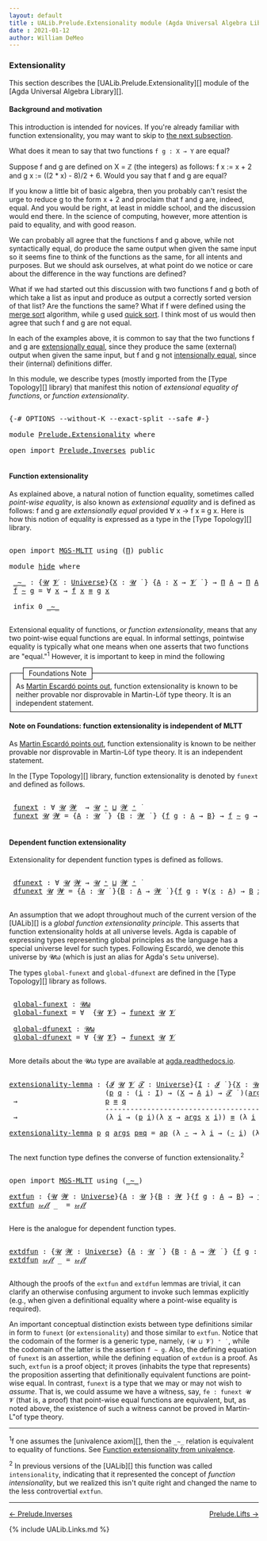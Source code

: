 ```yaml
---
layout: default
title : UALib.Prelude.Extensionality module (Agda Universal Algebra Library)
date : 2021-01-12
author: William DeMeo
---
```



### <a id="extensionality">Extensionality</a>

This section describes the [UALib.Prelude.Extensionality][] module of the [Agda Universal Algebra Library][].

#### <a id="background-and-motivation">Background and motivation</a>

This introduction is intended for novices.  If you're already familiar with function extensionality, you may want to skip to <a href="function-extensionality">the next subsection</a>.

What does it mean to say that two functions `f g : X → Y` are equal?

Suppose f and g are defined on X = ℤ (the integers) as follows: f x := x + 2 and g x := ((2 * x) - 8)/2 + 6.  Would you say that f and g are equal?

If you know a little bit of basic algebra, then you probably can't resist the urge to reduce g to the form x + 2 and proclaim that f and g are, indeed, equal.  And you would be right, at least in middle school, and the discussion would end there.  In the science of computing, however, more attention is paid to equality, and with good reason.

We can probably all agree that the functions f and g above, while not syntactically equal, do produce the same output when given the same input so it seems fine to think of the functions as the same, for all intents and purposes. But we should ask ourselves, at what point do we notice or care about the difference in the way functions are defined?

What if we had started out this discussion with two functions f and g both of which take a list as input and produce as output a correctly sorted version of that list?  Are the functions the same?  What if f were defined using the [merge sort](https://en.wikipedia.org/wiki/Merge_sort) algorithm, while g used [quick sort](https://en.wikipedia.org/wiki/Quicksort).  I think most of us would then agree that such f and g are not equal.

In each of the examples above, it is common to say that the two functions f and g are [extensionally equal](https://en.wikipedia.org/wiki/Extensionality), since they produce the same (external) output when given the same input, but f and g not [intensionally equal](https://en.wikipedia.org/wiki/Intension), since their (internal) definitions differ.

In this module, we describe types (mostly imported from the [Type Topology][] library) that manifest this notion of *extensional equality of functions*, or *function extensionality*.

<pre class="Agda">

<a id="2457" class="Symbol">{-#</a> <a id="2461" class="Keyword">OPTIONS</a> <a id="2469" class="Pragma">--without-K</a> <a id="2481" class="Pragma">--exact-split</a> <a id="2495" class="Pragma">--safe</a> <a id="2502" class="Symbol">#-}</a>

<a id="2507" class="Keyword">module</a> <a id="2514" href="Prelude.Extensionality.html" class="Module">Prelude.Extensionality</a> <a id="2537" class="Keyword">where</a>

<a id="2544" class="Keyword">open</a> <a id="2549" class="Keyword">import</a> <a id="2556" href="Prelude.Inverses.html" class="Module">Prelude.Inverses</a> <a id="2573" class="Keyword">public</a>

</pre>


#### <a id="function-extensionality">Function extensionality</a>

As explained above, a natural notion of function equality, sometimes called *point-wise equality*, is also known as *extensional equality* and is defined as follows: f and g are *extensionally equal* provided ∀ x → f x ≡ g x.  Here is how this notion of equality is expressed as a type in the [Type Topology][] library.

<pre class="Agda">

<a id="2995" class="Keyword">open</a> <a id="3000" class="Keyword">import</a> <a id="3007" href="MGS-MLTT.html" class="Module">MGS-MLTT</a> <a id="3016" class="Keyword">using</a> <a id="3022" class="Symbol">(</a><a id="3023" href="MGS-MLTT.html#3562" class="Function">Π</a><a id="3024" class="Symbol">)</a> <a id="3026" class="Keyword">public</a>

<a id="3034" class="Keyword">module</a> <a id="hide"></a><a id="3041" href="Prelude.Extensionality.html#3041" class="Module">hide</a> <a id="3046" class="Keyword">where</a>

 <a id="hide._∼_"></a><a id="3054" href="Prelude.Extensionality.html#3054" class="Function Operator">_∼_</a> <a id="3058" class="Symbol">:</a> <a id="3060" class="Symbol">{</a><a id="3061" href="Prelude.Extensionality.html#3061" class="Bound">𝓤</a> <a id="3063" href="Prelude.Extensionality.html#3063" class="Bound">𝓥</a> <a id="3065" class="Symbol">:</a> <a id="3067" href="universes.html#551" class="Postulate">Universe</a><a id="3075" class="Symbol">}{</a><a id="3077" href="Prelude.Extensionality.html#3077" class="Bound">X</a> <a id="3079" class="Symbol">:</a> <a id="3081" href="Prelude.Extensionality.html#3061" class="Bound">𝓤</a> <a id="3083" href="universes.html#758" class="Function Operator">̇</a> <a id="3085" class="Symbol">}</a> <a id="3087" class="Symbol">{</a><a id="3088" href="Prelude.Extensionality.html#3088" class="Bound">A</a> <a id="3090" class="Symbol">:</a> <a id="3092" href="Prelude.Extensionality.html#3077" class="Bound">X</a> <a id="3094" class="Symbol">→</a> <a id="3096" href="Prelude.Extensionality.html#3063" class="Bound">𝓥</a> <a id="3098" href="universes.html#758" class="Function Operator">̇</a> <a id="3100" class="Symbol">}</a> <a id="3102" class="Symbol">→</a> <a id="3104" href="MGS-MLTT.html#3562" class="Function">Π</a> <a id="3106" href="Prelude.Extensionality.html#3088" class="Bound">A</a> <a id="3108" class="Symbol">→</a> <a id="3110" href="MGS-MLTT.html#3562" class="Function">Π</a> <a id="3112" href="Prelude.Extensionality.html#3088" class="Bound">A</a> <a id="3114" class="Symbol">→</a> <a id="3116" href="Prelude.Extensionality.html#3061" class="Bound">𝓤</a> <a id="3118" href="Agda.Primitive.html#636" class="Primitive Operator">⊔</a> <a id="3120" href="Prelude.Extensionality.html#3063" class="Bound">𝓥</a> <a id="3122" href="universes.html#758" class="Function Operator">̇</a>
 <a id="3125" href="Prelude.Extensionality.html#3125" class="Bound">f</a> <a id="3127" href="Prelude.Extensionality.html#3054" class="Function Operator">∼</a> <a id="3129" href="Prelude.Extensionality.html#3129" class="Bound">g</a> <a id="3131" class="Symbol">=</a> <a id="3133" class="Symbol">∀</a> <a id="3135" href="Prelude.Extensionality.html#3135" class="Bound">x</a> <a id="3137" class="Symbol">→</a> <a id="3139" href="Prelude.Extensionality.html#3125" class="Bound">f</a> <a id="3141" href="Prelude.Extensionality.html#3135" class="Bound">x</a> <a id="3143" href="Prelude.Inverses.html#560" class="Datatype Operator">≡</a> <a id="3145" href="Prelude.Extensionality.html#3129" class="Bound">g</a> <a id="3147" href="Prelude.Extensionality.html#3135" class="Bound">x</a>

 <a id="3151" class="Keyword">infix</a> <a id="3157" class="Number">0</a> <a id="3159" href="Prelude.Extensionality.html#3054" class="Function Operator">_∼_</a>

</pre>


Extensional equality of functions, or *function extensionality*, means that any two point-wise equal functions are equal. In informal settings, pointwise equality is typically what one means when one asserts that two functions are "equal."<span class="footnote"><sup>1</sup></span> However, it is important to keep in mind the following

<fieldset style="border: 1px black solid">
<legend style="border: 1px black solid;margin-left: 1em; padding: 0.2em 0.8em ">Foundations Note</legend>
As <a href="https://www.cs.bham.ac.uk/~mhe/HoTT-UF-in-Agda-Lecture-Notes/HoTT-UF-Agda.html#funextfromua">Martin Escardó points out</a>, function extensionality is known to be neither provable nor disprovable in Martin-Löf type theory. It is an independent statement.
</fieldset>


<div><fnote>
<h4><a id="note-on-foundations-function-extensionality-is-independent-of-MLTT">Note on Foundations: function extensionality is independent of MLTT</a></h4>

As <a href="https://www.cs.bham.ac.uk/~mhe/HoTT-UF-in-Agda-Lecture-Notes/HoTT-UF-Agda.html#funextfromua">Martin Escardó points out</a>, function extensionality is known to be neither provable nor disprovable in Martin-Löf type theory. It is an independent statement.
</fnote>
</div>


In the [Type Topology][] library, function extensionality is denoted by `funext` and defined as follows.

<pre class="Agda">

 <a id="hide.funext"></a><a id="4521" href="Prelude.Extensionality.html#4521" class="Function">funext</a> <a id="4528" class="Symbol">:</a> <a id="4530" class="Symbol">∀</a> <a id="4532" href="Prelude.Extensionality.html#4532" class="Bound">𝓤</a> <a id="4534" href="Prelude.Extensionality.html#4534" class="Bound">𝓦</a>  <a id="4537" class="Symbol">→</a> <a id="4539" href="Prelude.Extensionality.html#4532" class="Bound">𝓤</a> <a id="4541" href="universes.html#527" class="Primitive Operator">⁺</a> <a id="4543" href="Agda.Primitive.html#636" class="Primitive Operator">⊔</a> <a id="4545" href="Prelude.Extensionality.html#4534" class="Bound">𝓦</a> <a id="4547" href="universes.html#527" class="Primitive Operator">⁺</a> <a id="4549" href="universes.html#758" class="Function Operator">̇</a>
 <a id="4552" href="Prelude.Extensionality.html#4521" class="Function">funext</a> <a id="4559" href="Prelude.Extensionality.html#4559" class="Bound">𝓤</a> <a id="4561" href="Prelude.Extensionality.html#4561" class="Bound">𝓦</a> <a id="4563" class="Symbol">=</a> <a id="4565" class="Symbol">{</a><a id="4566" href="Prelude.Extensionality.html#4566" class="Bound">A</a> <a id="4568" class="Symbol">:</a> <a id="4570" href="Prelude.Extensionality.html#4559" class="Bound">𝓤</a> <a id="4572" href="universes.html#758" class="Function Operator">̇</a> <a id="4574" class="Symbol">}</a> <a id="4576" class="Symbol">{</a><a id="4577" href="Prelude.Extensionality.html#4577" class="Bound">B</a> <a id="4579" class="Symbol">:</a> <a id="4581" href="Prelude.Extensionality.html#4561" class="Bound">𝓦</a> <a id="4583" href="universes.html#758" class="Function Operator">̇</a> <a id="4585" class="Symbol">}</a> <a id="4587" class="Symbol">{</a><a id="4588" href="Prelude.Extensionality.html#4588" class="Bound">f</a> <a id="4590" href="Prelude.Extensionality.html#4590" class="Bound">g</a> <a id="4592" class="Symbol">:</a> <a id="4594" href="Prelude.Extensionality.html#4566" class="Bound">A</a> <a id="4596" class="Symbol">→</a> <a id="4598" href="Prelude.Extensionality.html#4577" class="Bound">B</a><a id="4599" class="Symbol">}</a> <a id="4601" class="Symbol">→</a> <a id="4603" href="Prelude.Extensionality.html#4588" class="Bound">f</a> <a id="4605" href="Prelude.Extensionality.html#3054" class="Function Operator">∼</a> <a id="4607" href="Prelude.Extensionality.html#4590" class="Bound">g</a> <a id="4609" class="Symbol">→</a> <a id="4611" href="Prelude.Extensionality.html#4588" class="Bound">f</a> <a id="4613" href="Prelude.Inverses.html#560" class="Datatype Operator">≡</a> <a id="4615" href="Prelude.Extensionality.html#4590" class="Bound">g</a>

</pre>





#### <a id="dependent-function-extensionality">Dependent function extensionality</a>

Extensionality for dependent function types is defined as follows.

<pre class="Agda">

 <a id="hide.dfunext"></a><a id="4803" href="Prelude.Extensionality.html#4803" class="Function">dfunext</a> <a id="4811" class="Symbol">:</a> <a id="4813" class="Symbol">∀</a> <a id="4815" href="Prelude.Extensionality.html#4815" class="Bound">𝓤</a> <a id="4817" href="Prelude.Extensionality.html#4817" class="Bound">𝓦</a> <a id="4819" class="Symbol">→</a> <a id="4821" href="Prelude.Extensionality.html#4815" class="Bound">𝓤</a> <a id="4823" href="universes.html#527" class="Primitive Operator">⁺</a> <a id="4825" href="Agda.Primitive.html#636" class="Primitive Operator">⊔</a> <a id="4827" href="Prelude.Extensionality.html#4817" class="Bound">𝓦</a> <a id="4829" href="universes.html#527" class="Primitive Operator">⁺</a> <a id="4831" href="universes.html#758" class="Function Operator">̇</a>
 <a id="4834" href="Prelude.Extensionality.html#4803" class="Function">dfunext</a> <a id="4842" href="Prelude.Extensionality.html#4842" class="Bound">𝓤</a> <a id="4844" href="Prelude.Extensionality.html#4844" class="Bound">𝓦</a> <a id="4846" class="Symbol">=</a> <a id="4848" class="Symbol">{</a><a id="4849" href="Prelude.Extensionality.html#4849" class="Bound">A</a> <a id="4851" class="Symbol">:</a> <a id="4853" href="Prelude.Extensionality.html#4842" class="Bound">𝓤</a> <a id="4855" href="universes.html#758" class="Function Operator">̇</a> <a id="4857" class="Symbol">}{</a><a id="4859" href="Prelude.Extensionality.html#4859" class="Bound">B</a> <a id="4861" class="Symbol">:</a> <a id="4863" href="Prelude.Extensionality.html#4849" class="Bound">A</a> <a id="4865" class="Symbol">→</a> <a id="4867" href="Prelude.Extensionality.html#4844" class="Bound">𝓦</a> <a id="4869" href="universes.html#758" class="Function Operator">̇</a> <a id="4871" class="Symbol">}{</a><a id="4873" href="Prelude.Extensionality.html#4873" class="Bound">f</a> <a id="4875" href="Prelude.Extensionality.html#4875" class="Bound">g</a> <a id="4877" class="Symbol">:</a> <a id="4879" class="Symbol">∀(</a><a id="4881" href="Prelude.Extensionality.html#4881" class="Bound">x</a> <a id="4883" class="Symbol">:</a> <a id="4885" href="Prelude.Extensionality.html#4849" class="Bound">A</a><a id="4886" class="Symbol">)</a> <a id="4888" class="Symbol">→</a> <a id="4890" href="Prelude.Extensionality.html#4859" class="Bound">B</a> <a id="4892" href="Prelude.Extensionality.html#4881" class="Bound">x</a><a id="4893" class="Symbol">}</a> <a id="4895" class="Symbol">→</a>  <a id="4898" href="Prelude.Extensionality.html#4873" class="Bound">f</a> <a id="4900" href="Prelude.Extensionality.html#3054" class="Function Operator">∼</a> <a id="4902" href="Prelude.Extensionality.html#4875" class="Bound">g</a>  <a id="4905" class="Symbol">→</a>  <a id="4908" href="Prelude.Extensionality.html#4873" class="Bound">f</a> <a id="4910" href="Prelude.Inverses.html#560" class="Datatype Operator">≡</a> <a id="4912" href="Prelude.Extensionality.html#4875" class="Bound">g</a>

</pre>

An assumption that we adopt throughout much of the current version of the [UALib][] is a *global function extensionality principle*. This asserts that function extensionality holds at all universe levels. Agda is capable of expressing types representing global principles as the language has a special universe level for such types.  Following Escardó, we denote this universe by 𝓤ω (which is just an alias for Agda's `Setω` universe).

The types `global-funext` and `global-dfunext` are defined in the [Type Topology][] library as follows.

<pre class="Agda">

 <a id="hide.global-funext"></a><a id="5484" href="Prelude.Extensionality.html#5484" class="Function">global-funext</a> <a id="5498" class="Symbol">:</a> <a id="5500" href="universes.html#580" class="Primitive">𝓤ω</a>
 <a id="5504" href="Prelude.Extensionality.html#5484" class="Function">global-funext</a> <a id="5518" class="Symbol">=</a> <a id="5520" class="Symbol">∀</a>  <a id="5523" class="Symbol">{</a><a id="5524" href="Prelude.Extensionality.html#5524" class="Bound">𝓤</a> <a id="5526" href="Prelude.Extensionality.html#5526" class="Bound">𝓥</a><a id="5527" class="Symbol">}</a> <a id="5529" class="Symbol">→</a> <a id="5531" href="Prelude.Extensionality.html#4521" class="Function">funext</a> <a id="5538" href="Prelude.Extensionality.html#5524" class="Bound">𝓤</a> <a id="5540" href="Prelude.Extensionality.html#5526" class="Bound">𝓥</a>

 <a id="hide.global-dfunext"></a><a id="5544" href="Prelude.Extensionality.html#5544" class="Function">global-dfunext</a> <a id="5559" class="Symbol">:</a> <a id="5561" href="universes.html#580" class="Primitive">𝓤ω</a>
 <a id="5565" href="Prelude.Extensionality.html#5544" class="Function">global-dfunext</a> <a id="5580" class="Symbol">=</a> <a id="5582" class="Symbol">∀</a> <a id="5584" class="Symbol">{</a><a id="5585" href="Prelude.Extensionality.html#5585" class="Bound">𝓤</a> <a id="5587" href="Prelude.Extensionality.html#5587" class="Bound">𝓥</a><a id="5588" class="Symbol">}</a> <a id="5590" class="Symbol">→</a> <a id="5592" href="Prelude.Extensionality.html#4521" class="Function">funext</a> <a id="5599" href="Prelude.Extensionality.html#5585" class="Bound">𝓤</a> <a id="5601" href="Prelude.Extensionality.html#5587" class="Bound">𝓥</a>

</pre>


More details about the 𝓤ω type are available at [agda.readthedocs.io](https://agda.readthedocs.io/en/latest/language/universe-levels.html#expressions-of-kind-set).


<pre class="Agda">

<a id="extensionality-lemma"></a><a id="5797" href="Prelude.Extensionality.html#5797" class="Function">extensionality-lemma</a> <a id="5818" class="Symbol">:</a> <a id="5820" class="Symbol">{</a><a id="5821" href="Prelude.Extensionality.html#5821" class="Bound">𝓘</a> <a id="5823" href="Prelude.Extensionality.html#5823" class="Bound">𝓤</a> <a id="5825" href="Prelude.Extensionality.html#5825" class="Bound">𝓥</a> <a id="5827" href="Prelude.Extensionality.html#5827" class="Bound">𝓣</a> <a id="5829" class="Symbol">:</a> <a id="5831" href="universes.html#551" class="Postulate">Universe</a><a id="5839" class="Symbol">}{</a><a id="5841" href="Prelude.Extensionality.html#5841" class="Bound">I</a> <a id="5843" class="Symbol">:</a> <a id="5845" href="Prelude.Extensionality.html#5821" class="Bound">𝓘</a> <a id="5847" href="universes.html#758" class="Function Operator">̇</a> <a id="5849" class="Symbol">}{</a><a id="5851" href="Prelude.Extensionality.html#5851" class="Bound">X</a> <a id="5853" class="Symbol">:</a> <a id="5855" href="Prelude.Extensionality.html#5823" class="Bound">𝓤</a> <a id="5857" href="universes.html#758" class="Function Operator">̇</a> <a id="5859" class="Symbol">}{</a><a id="5861" href="Prelude.Extensionality.html#5861" class="Bound">A</a> <a id="5863" class="Symbol">:</a> <a id="5865" href="Prelude.Extensionality.html#5841" class="Bound">I</a> <a id="5867" class="Symbol">→</a> <a id="5869" href="Prelude.Extensionality.html#5825" class="Bound">𝓥</a> <a id="5871" href="universes.html#758" class="Function Operator">̇</a> <a id="5873" class="Symbol">}</a>
                       <a id="5898" class="Symbol">(</a><a id="5899" href="Prelude.Extensionality.html#5899" class="Bound">p</a> <a id="5901" href="Prelude.Extensionality.html#5901" class="Bound">q</a> <a id="5903" class="Symbol">:</a> <a id="5905" class="Symbol">(</a><a id="5906" href="Prelude.Extensionality.html#5906" class="Bound">i</a> <a id="5908" class="Symbol">:</a> <a id="5910" href="Prelude.Extensionality.html#5841" class="Bound">I</a><a id="5911" class="Symbol">)</a> <a id="5913" class="Symbol">→</a> <a id="5915" class="Symbol">(</a><a id="5916" href="Prelude.Extensionality.html#5851" class="Bound">X</a> <a id="5918" class="Symbol">→</a> <a id="5920" href="Prelude.Extensionality.html#5861" class="Bound">A</a> <a id="5922" href="Prelude.Extensionality.html#5906" class="Bound">i</a><a id="5923" class="Symbol">)</a> <a id="5925" class="Symbol">→</a> <a id="5927" href="Prelude.Extensionality.html#5827" class="Bound">𝓣</a> <a id="5929" href="universes.html#758" class="Function Operator">̇</a> <a id="5931" class="Symbol">)(</a><a id="5933" href="Prelude.Extensionality.html#5933" class="Bound">args</a> <a id="5938" class="Symbol">:</a> <a id="5940" href="Prelude.Extensionality.html#5851" class="Bound">X</a> <a id="5942" class="Symbol">→</a> <a id="5944" class="Symbol">(</a><a id="5945" href="MGS-MLTT.html#3562" class="Function">Π</a> <a id="5947" href="Prelude.Extensionality.html#5861" class="Bound">A</a><a id="5948" class="Symbol">))</a>
 <a id="5952" class="Symbol">→</a>                     <a id="5974" href="Prelude.Extensionality.html#5899" class="Bound">p</a> <a id="5976" href="Prelude.Inverses.html#560" class="Datatype Operator">≡</a> <a id="5978" href="Prelude.Extensionality.html#5901" class="Bound">q</a>
                       <a id="6003" class="Comment">-------------------------------------------------------------</a>
 <a id="6066" class="Symbol">→</a>                     <a id="6088" class="Symbol">(λ</a> <a id="6091" href="Prelude.Extensionality.html#6091" class="Bound">i</a> <a id="6093" class="Symbol">→</a> <a id="6095" class="Symbol">(</a><a id="6096" href="Prelude.Extensionality.html#5899" class="Bound">p</a> <a id="6098" href="Prelude.Extensionality.html#6091" class="Bound">i</a><a id="6099" class="Symbol">)(λ</a> <a id="6103" href="Prelude.Extensionality.html#6103" class="Bound">x</a> <a id="6105" class="Symbol">→</a> <a id="6107" href="Prelude.Extensionality.html#5933" class="Bound">args</a> <a id="6112" href="Prelude.Extensionality.html#6103" class="Bound">x</a> <a id="6114" href="Prelude.Extensionality.html#6091" class="Bound">i</a><a id="6115" class="Symbol">))</a> <a id="6118" href="Prelude.Inverses.html#560" class="Datatype Operator">≡</a> <a id="6120" class="Symbol">(λ</a> <a id="6123" href="Prelude.Extensionality.html#6123" class="Bound">i</a> <a id="6125" class="Symbol">→</a> <a id="6127" class="Symbol">(</a><a id="6128" href="Prelude.Extensionality.html#5901" class="Bound">q</a> <a id="6130" href="Prelude.Extensionality.html#6123" class="Bound">i</a><a id="6131" class="Symbol">)(λ</a> <a id="6135" href="Prelude.Extensionality.html#6135" class="Bound">x</a> <a id="6137" class="Symbol">→</a> <a id="6139" href="Prelude.Extensionality.html#5933" class="Bound">args</a> <a id="6144" href="Prelude.Extensionality.html#6135" class="Bound">x</a> <a id="6146" href="Prelude.Extensionality.html#6123" class="Bound">i</a><a id="6147" class="Symbol">))</a>

<a id="6151" href="Prelude.Extensionality.html#5797" class="Function">extensionality-lemma</a> <a id="6172" href="Prelude.Extensionality.html#6172" class="Bound">p</a> <a id="6174" href="Prelude.Extensionality.html#6174" class="Bound">q</a> <a id="6176" href="Prelude.Extensionality.html#6176" class="Bound">args</a> <a id="6181" href="Prelude.Extensionality.html#6181" class="Bound">p≡q</a> <a id="6185" class="Symbol">=</a> <a id="6187" href="MGS-MLTT.html#6613" class="Function">ap</a> <a id="6190" class="Symbol">(λ</a> <a id="6193" href="Prelude.Extensionality.html#6193" class="Bound">-</a> <a id="6195" class="Symbol">→</a> <a id="6197" class="Symbol">λ</a> <a id="6199" href="Prelude.Extensionality.html#6199" class="Bound">i</a> <a id="6201" class="Symbol">→</a> <a id="6203" class="Symbol">(</a><a id="6204" href="Prelude.Extensionality.html#6193" class="Bound">-</a> <a id="6206" href="Prelude.Extensionality.html#6199" class="Bound">i</a><a id="6207" class="Symbol">)</a> <a id="6209" class="Symbol">(λ</a> <a id="6212" href="Prelude.Extensionality.html#6212" class="Bound">x</a> <a id="6214" class="Symbol">→</a> <a id="6216" href="Prelude.Extensionality.html#6176" class="Bound">args</a> <a id="6221" href="Prelude.Extensionality.html#6212" class="Bound">x</a> <a id="6223" href="Prelude.Extensionality.html#6199" class="Bound">i</a><a id="6224" class="Symbol">))</a> <a id="6227" href="Prelude.Extensionality.html#6181" class="Bound">p≡q</a>

</pre>

The next function type defines the converse of function extensionality.<span class="footnote"><sup>2</sup></span>

<pre class="Agda">

<a id="6373" class="Keyword">open</a> <a id="6378" class="Keyword">import</a> <a id="6385" href="MGS-MLTT.html" class="Module">MGS-MLTT</a> <a id="6394" class="Keyword">using</a> <a id="6400" class="Symbol">(</a><a id="6401" href="MGS-MLTT.html#6747" class="Function Operator">_∼_</a><a id="6404" class="Symbol">)</a>

<a id="extfun"></a><a id="6407" href="Prelude.Extensionality.html#6407" class="Function">extfun</a> <a id="6414" class="Symbol">:</a> <a id="6416" class="Symbol">{</a><a id="6417" href="Prelude.Extensionality.html#6417" class="Bound">𝓤</a> <a id="6419" href="Prelude.Extensionality.html#6419" class="Bound">𝓦</a> <a id="6421" class="Symbol">:</a> <a id="6423" href="universes.html#551" class="Postulate">Universe</a><a id="6431" class="Symbol">}{</a><a id="6433" href="Prelude.Extensionality.html#6433" class="Bound">A</a> <a id="6435" class="Symbol">:</a> <a id="6437" href="Prelude.Extensionality.html#6417" class="Bound">𝓤</a> <a id="6439" href="universes.html#758" class="Function Operator">̇</a><a id="6440" class="Symbol">}{</a><a id="6442" href="Prelude.Extensionality.html#6442" class="Bound">B</a> <a id="6444" class="Symbol">:</a> <a id="6446" href="Prelude.Extensionality.html#6419" class="Bound">𝓦</a> <a id="6448" href="universes.html#758" class="Function Operator">̇</a><a id="6449" class="Symbol">}{</a><a id="6451" href="Prelude.Extensionality.html#6451" class="Bound">f</a> <a id="6453" href="Prelude.Extensionality.html#6453" class="Bound">g</a> <a id="6455" class="Symbol">:</a> <a id="6457" href="Prelude.Extensionality.html#6433" class="Bound">A</a> <a id="6459" class="Symbol">→</a> <a id="6461" href="Prelude.Extensionality.html#6442" class="Bound">B</a><a id="6462" class="Symbol">}</a> <a id="6464" class="Symbol">→</a> <a id="6466" href="Prelude.Extensionality.html#6451" class="Bound">f</a> <a id="6468" href="Prelude.Inverses.html#560" class="Datatype Operator">≡</a> <a id="6470" href="Prelude.Extensionality.html#6453" class="Bound">g</a>  <a id="6473" class="Symbol">→</a>  <a id="6476" href="Prelude.Extensionality.html#6451" class="Bound">f</a> <a id="6478" href="MGS-MLTT.html#6747" class="Function Operator">∼</a> <a id="6480" href="Prelude.Extensionality.html#6453" class="Bound">g</a>
<a id="6482" href="Prelude.Extensionality.html#6407" class="Function">extfun</a> <a id="6489" href="Prelude.Inverses.html#574" class="InductiveConstructor">𝓇ℯ𝒻𝓁</a> <a id="6494" class="Symbol">_</a>  <a id="6497" class="Symbol">=</a> <a id="6499" href="Prelude.Inverses.html#574" class="InductiveConstructor">𝓇ℯ𝒻𝓁</a>

</pre>

Here is the analogue for dependent function types.

<pre class="Agda">

<a id="extdfun"></a><a id="6583" href="Prelude.Extensionality.html#6583" class="Function">extdfun</a> <a id="6591" class="Symbol">:</a> <a id="6593" class="Symbol">{</a><a id="6594" href="Prelude.Extensionality.html#6594" class="Bound">𝓤</a> <a id="6596" href="Prelude.Extensionality.html#6596" class="Bound">𝓦</a> <a id="6598" class="Symbol">:</a> <a id="6600" href="universes.html#551" class="Postulate">Universe</a><a id="6608" class="Symbol">}</a> <a id="6610" class="Symbol">{</a><a id="6611" href="Prelude.Extensionality.html#6611" class="Bound">A</a> <a id="6613" class="Symbol">:</a> <a id="6615" href="Prelude.Extensionality.html#6594" class="Bound">𝓤</a> <a id="6617" href="universes.html#758" class="Function Operator">̇</a> <a id="6619" class="Symbol">}</a> <a id="6621" class="Symbol">{</a><a id="6622" href="Prelude.Extensionality.html#6622" class="Bound">B</a> <a id="6624" class="Symbol">:</a> <a id="6626" href="Prelude.Extensionality.html#6611" class="Bound">A</a> <a id="6628" class="Symbol">→</a> <a id="6630" href="Prelude.Extensionality.html#6596" class="Bound">𝓦</a> <a id="6632" href="universes.html#758" class="Function Operator">̇</a> <a id="6634" class="Symbol">}</a> <a id="6636" class="Symbol">{</a><a id="6637" href="Prelude.Extensionality.html#6637" class="Bound">f</a> <a id="6639" href="Prelude.Extensionality.html#6639" class="Bound">g</a> <a id="6641" class="Symbol">:</a> <a id="6643" href="MGS-MLTT.html#3562" class="Function">Π</a> <a id="6645" href="Prelude.Extensionality.html#6622" class="Bound">B</a><a id="6646" class="Symbol">}</a> <a id="6648" class="Symbol">→</a> <a id="6650" href="Prelude.Extensionality.html#6637" class="Bound">f</a> <a id="6652" href="Prelude.Inverses.html#560" class="Datatype Operator">≡</a> <a id="6654" href="Prelude.Extensionality.html#6639" class="Bound">g</a> <a id="6656" class="Symbol">→</a> <a id="6658" href="Prelude.Extensionality.html#6637" class="Bound">f</a> <a id="6660" href="MGS-MLTT.html#6747" class="Function Operator">∼</a> <a id="6662" href="Prelude.Extensionality.html#6639" class="Bound">g</a>
<a id="6664" href="Prelude.Extensionality.html#6583" class="Function">extdfun</a> <a id="6672" href="Prelude.Inverses.html#574" class="InductiveConstructor">𝓇ℯ𝒻𝓁</a> <a id="6677" class="Symbol">_</a> <a id="6679" class="Symbol">=</a> <a id="6681" href="Prelude.Inverses.html#574" class="InductiveConstructor">𝓇ℯ𝒻𝓁</a>

</pre>


Although the proofs of the `extfun` and `extdfun` lemmas are trivial, it can clarify an otherwise confusing argument to invoke such lemmas explicitly (e.g., when given a definitional equality where a point-wise equality is required).

An important conceptual distinction exists between type definitions similar in form to `funext` (or `extensionality`) and those similar to `extfun`.  Notice that the codomain of the former is a generic type, namely, `(𝓤 ⊔ 𝓥) ⁺ ̇ `, while the codomain of the latter is the assertion `f ∼ g`.  Also, the defining equation of `funext` is an assertion, while the defining equation of `extdun` is a proof.  As such, `extfun` is a proof object; it proves (inhabits the type that represents) the proposition asserting that definitionally equivalent functions are point-wise equal. In contrast, `funext` is a type that we may or may not wish to *assume*.  That is, we could assume we have a witness, say, `fe : funext 𝓤 𝓥` (that is, a proof) that point-wise equal functions are equivalent, but, as noted above, the existence of such a witness cannot be proved in Martin-L\"of type theory.

-------------------------------------

<span class="footnote"><sup>1</sup></span>f one assumes the [univalence axiom][], then the `_∼_` relation is equivalent to equality of functions.  See [Function extensionality from univalence](https://www.cs.bham.ac.uk/~mhe/HoTT-UF-in-Agda-Lecture-Notes/HoTT-UF-Agda.html#funextfromua).

<span class="footnote"><sup>2</sup> In previous versions of the [UALib][] this function was called `intensionality`, indicating that it represented the concept of *function intensionality*, but we realized this isn't quite right and changed the name to the less controvertial `extfun`.</span> 


--------------------

[← Prelude.Inverses](Prelude.Inverses.html)
<span style="float:right;">[Prelude.Lifts →](Prelude.Lifts.html)</span>

{% include UALib.Links.md %}
